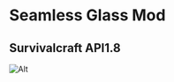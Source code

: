 # Seamless Glass Mod
## Survivalcraft API1.8
![Alt](https://eltancex.github.io/SeamlessGlass/Readme/Glass.jpg)
